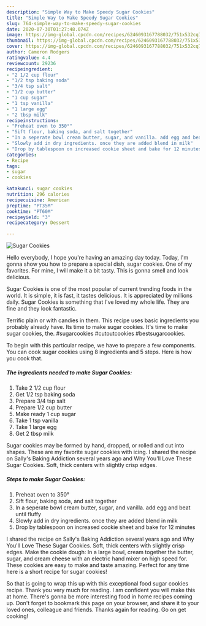 ```yaml
---
description: "Simple Way to Make Speedy Sugar Cookies"
title: "Simple Way to Make Speedy Sugar Cookies"
slug: 764-simple-way-to-make-speedy-sugar-cookies
date: 2020-07-30T01:27:48.074Z
image: https://img-global.cpcdn.com/recipes/6246093167788032/751x532cq70/sugar-cookies-recipe-main-photo.jpg
thumbnail: https://img-global.cpcdn.com/recipes/6246093167788032/751x532cq70/sugar-cookies-recipe-main-photo.jpg
cover: https://img-global.cpcdn.com/recipes/6246093167788032/751x532cq70/sugar-cookies-recipe-main-photo.jpg
author: Cameron Rodgers
ratingvalue: 4.4
reviewcount: 29236
recipeingredient:
- "2 1/2 cup flour"
- "1/2 tsp baking soda"
- "3/4 tsp salt"
- "1/2 cup butter"
- "1 cup sugar"
- "1 tsp vanilla"
- "1 large egg"
- "2 tbsp milk"
recipeinstructions:
- "Preheat oven to 350°"
- "Sift flour, baking soda, and salt together"
- "In a seperate bowl cream butter, sugar, and vanilla. add egg and beat until fluffy"
- "Slowly add in dry ingredients. once they are added blend in milk"
- "Drop by tablespoon on increased cookie sheet and bake for 12 minutes"
categories:
- Recipe
tags:
- sugar
- cookies

katakunci: sugar cookies 
nutrition: 296 calories
recipecuisine: American
preptime: "PT35M"
cooktime: "PT60M"
recipeyield: "3"
recipecategory: Dessert

---
```



![Sugar Cookies](https://img-global.cpcdn.com/recipes/6246093167788032/751x532cq70/sugar-cookies-recipe-main-photo.jpg)

Hello everybody, I hope you're having an amazing day today. Today, I'm gonna show you how to prepare a special dish, sugar cookies. One of my favorites. For mine, I will make it a bit tasty. This is gonna smell and look delicious.

Sugar Cookies is one of the most popular of current trending foods in the world. It is simple, it is fast, it tastes delicious. It is appreciated by millions daily. Sugar Cookies is something that I've loved my whole life. They are fine and they look fantastic.

Terrific plain or with candies in them. This recipe uses basic ingredients you probably already have. Its time to make sugar cookies. It&#39;s time to make sugar cookies, the. #sugarcookies #cutoutcookies #bestsugarcookies.


To begin with this particular recipe, we have to prepare a few components. You can cook sugar cookies using 8 ingredients and 5 steps. Here is how you cook that.

<!--inarticleads1-->

##### The ingredients needed to make Sugar Cookies:

1. Take 2 1/2 cup flour
1. Get 1/2 tsp baking soda
1. Prepare 3/4 tsp salt
1. Prepare 1/2 cup butter
1. Make ready 1 cup sugar
1. Take 1 tsp vanilla
1. Take 1 large egg
1. Get 2 tbsp milk


Sugar cookies may be formed by hand, dropped, or rolled and cut into shapes. These are my favorite sugar cookies with icing. I shared the recipe on Sally&#39;s Baking Addiction several years ago and Why You&#39;ll Love These Sugar Cookies. Soft, thick centers with slightly crisp edges. 

<!--inarticleads2-->

##### Steps to make Sugar Cookies:

1. Preheat oven to 350°
1. Sift flour, baking soda, and salt together
1. In a seperate bowl cream butter, sugar, and vanilla. add egg and beat until fluffy
1. Slowly add in dry ingredients. once they are added blend in milk
1. Drop by tablespoon on increased cookie sheet and bake for 12 minutes


I shared the recipe on Sally&#39;s Baking Addiction several years ago and Why You&#39;ll Love These Sugar Cookies. Soft, thick centers with slightly crisp edges. Make the cookie dough: In a large bowl, cream together the butter, sugar, and cream cheese with an electric hand mixer on high speed for. These cookies are easy to make and taste amazing. Perfect for any time here is a short recipe for sugar cookies! 

So that is going to wrap this up with this exceptional food sugar cookies recipe. Thank you very much for reading. I am confident you will make this at home. There's gonna be more interesting food in home recipes coming up. Don't forget to bookmark this page on your browser, and share it to your loved ones, colleague and friends. Thanks again for reading. Go on get cooking!

